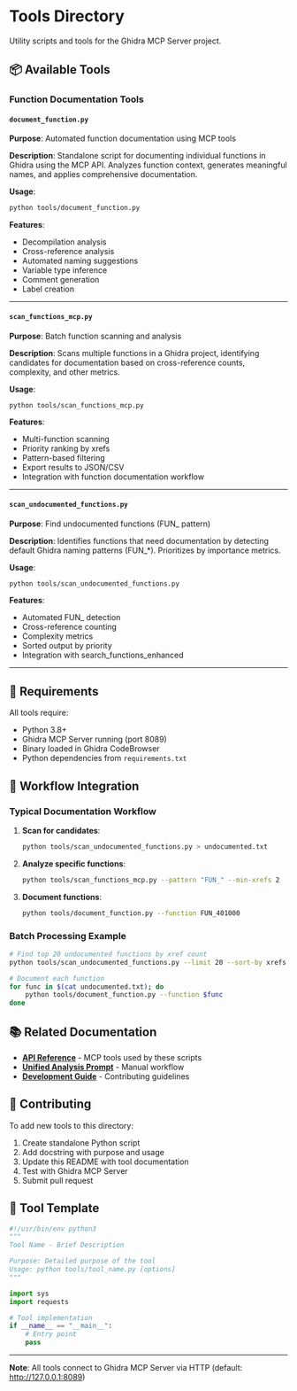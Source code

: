 # Tools Directory

Utility scripts and tools for the Ghidra MCP Server project.

## 📦 Available Tools

### Function Documentation Tools

#### `document_function.py`
**Purpose**: Automated function documentation using MCP tools

**Description**: Standalone script for documenting individual functions in Ghidra using the MCP API. Analyzes function context, generates meaningful names, and applies comprehensive documentation.

**Usage**:
```bash
python tools/document_function.py
```

**Features**:
- Decompilation analysis
- Cross-reference analysis
- Automated naming suggestions
- Variable type inference
- Comment generation
- Label creation

---

#### `scan_functions_mcp.py`
**Purpose**: Batch function scanning and analysis

**Description**: Scans multiple functions in a Ghidra project, identifying candidates for documentation based on cross-reference counts, complexity, and other metrics.

**Usage**:
```bash
python tools/scan_functions_mcp.py
```

**Features**:
- Multi-function scanning
- Priority ranking by xrefs
- Pattern-based filtering
- Export results to JSON/CSV
- Integration with function documentation workflow

---

#### `scan_undocumented_functions.py`
**Purpose**: Find undocumented functions (FUN_ pattern)

**Description**: Identifies functions that need documentation by detecting default Ghidra naming patterns (FUN_*). Prioritizes by importance metrics.

**Usage**:
```bash
python tools/scan_undocumented_functions.py
```

**Features**:
- Automated FUN_ detection
- Cross-reference counting
- Complexity metrics
- Sorted output by priority
- Integration with search_functions_enhanced

---

## 🔧 Requirements

All tools require:
- Python 3.8+
- Ghidra MCP Server running (port 8089)
- Binary loaded in Ghidra CodeBrowser
- Python dependencies from `requirements.txt`

## 🚀 Workflow Integration

### Typical Documentation Workflow

1. **Scan for candidates**:
   ```bash
   python tools/scan_undocumented_functions.py > undocumented.txt
   ```

2. **Analyze specific functions**:
   ```bash
   python tools/scan_functions_mcp.py --pattern "FUN_" --min-xrefs 2
   ```

3. **Document functions**:
   ```bash
   python tools/document_function.py --function FUN_401000
   ```

### Batch Processing Example

```bash
# Find top 20 undocumented functions by xref count
python tools/scan_undocumented_functions.py --limit 20 --sort-by xrefs

# Document each function
for func in $(cat undocumented.txt); do
    python tools/document_function.py --function $func
done
```

## 📚 Related Documentation

- **[API Reference](../docs/API_REFERENCE.md)** - MCP tools used by these scripts
- **[Unified Analysis Prompt](../docs/prompts/UNIFIED_ANALYSIS_PROMPT.md)** - Manual workflow
- **[Development Guide](../docs/DEVELOPMENT_GUIDE.md)** - Contributing guidelines

## 🤝 Contributing

To add new tools to this directory:

1. Create standalone Python script
2. Add docstring with purpose and usage
3. Update this README with tool documentation
4. Test with Ghidra MCP Server
5. Submit pull request

## 📝 Tool Template

```python
#!/usr/bin/env python3
"""
Tool Name - Brief Description

Purpose: Detailed purpose of the tool
Usage: python tools/tool_name.py [options]
"""

import sys
import requests

# Tool implementation
if __name__ == "__main__":
    # Entry point
    pass
```

---

**Note**: All tools connect to Ghidra MCP Server via HTTP (default: http://127.0.0.1:8089)
